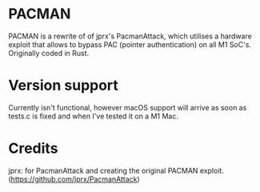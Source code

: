 # PACMAN
PACMAN is a rewrite of of jprx's PacmanAttack, which utilises a hardware exploit that allows to bypass PAC (pointer authentication) on all M1 SoC's. Originally coded in Rust.

# Version support
Currently isn't functional, however macOS support will arrive as soon as tests.c is fixed and when I've tested it on a M1 Mac.

# Credits
jprx: for PacmanAttack and creating the original PACMAN exploit.(https://github.com/jprx/PacmanAttack) 

